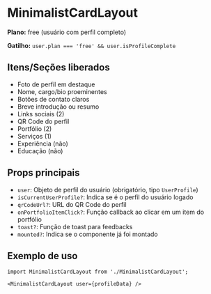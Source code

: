 # MinimalistCardLayout

**Plano:** free (usuário com perfil completo)

**Gatilho:** `user.plan === 'free' && user.isProfileComplete`

## Itens/Seções liberados
- Foto de perfil em destaque
- Nome, cargo/bio proeminentes
- Botões de contato claros
- Breve introdução ou resumo
- Links sociais (2)
- QR Code do perfil
- Portfólio (2)
- Serviços (1)
- Experiência (não)
- Educação (não)

## Props principais
- `user`: Objeto de perfil do usuário (obrigatório, tipo `UserProfile`)
- `isCurrentUserProfile?`: Indica se é o perfil do usuário logado
- `qrCodeUrl?`: URL do QR Code do perfil
- `onPortfolioItemClick?`: Função callback ao clicar em um item do portfólio
- `toast?`: Função de toast para feedbacks
- `mounted?`: Indica se o componente já foi montado

## Exemplo de uso
```tsx
import MinimalistCardLayout from './MinimalistCardLayout';

<MinimalistCardLayout user={profileData} />
``` 